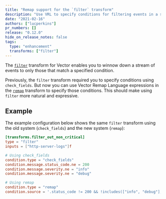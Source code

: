```yaml
---
title: "Remap support for the `filter` transform"
description: "Use VRL to specify conditions for filtering events in a stream"
date: "2021-02-16"
authors: ["lucperkins"]
pr_numbers: []
release: "0.12.0"
hide_on_release_notes: false
tags:
  type: "enhancement"
  transforms: ["filter"]
---
```


The [`filter`][filter] transform for Vector enables you to winnow down a stream
of events to only those that match a specified condition.

Previously, the `filter` transform required you to specify conditions using
`check_fields`. But now you can use Vector Remap Language expressions in the
[`remap`][remap] transform to specify those conditions. This should make using
`filter` more natural and expressive.

## Example

The example configuration below shows the same `filter` transform using the old
system (`check_fields`) and the new system (`remap`):

```toml
[transforms.filter_out_non_critical]
type = "filter"
inputs = ["http-server-logs"]f

# Using check_fields
condition.type = "check_fields"
condition.message.status_code.ne = 200
condition.message.severity.ne = "info"
condition.message.severity.ne = "debug"

# Using remap
condition.type = "remap"
condition.source = '.status_code != 200 && !includes(["info", "debug"], .severity)'
```

[filter]: https://vector.dev/docs/reference/transforms/filter
[remap]: https://vector.dev/docs/reference/transforms/remap
